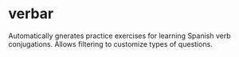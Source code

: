 # verbar
Automatically gnerates practice exercises for learning Spanish verb conjugations. Allows filtering to customize types of questions.

